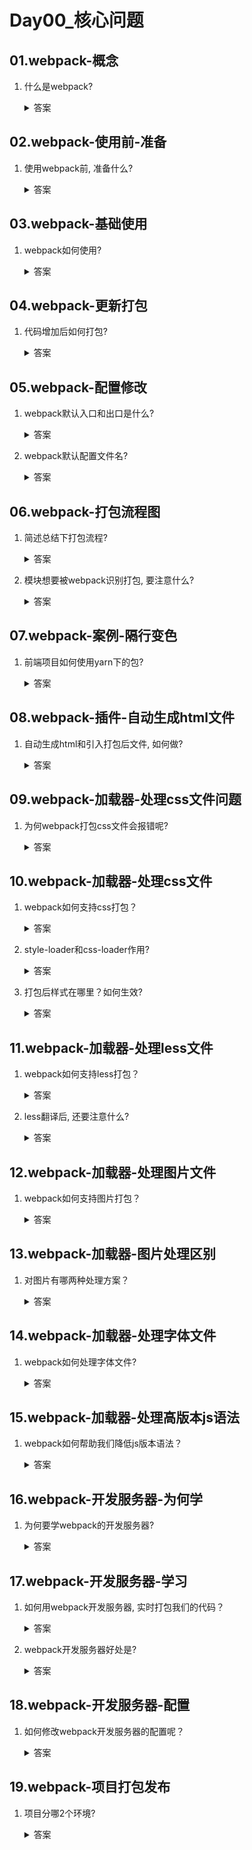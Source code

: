 # Day00\_核心问题

## 01.webpack-概念

1. 什么是webpack?

   <details>     
   <summary>答案</summary> 
   <ul>
   <li>静态模块打包器</li>
   <li>还能翻译和压缩代码</li>
   <li>减小代码包体积, 让浏览器更快速打开网页</li>
   </ul> 
   </details>





## 02.webpack-使用前-准备

1. 使用webpack前, 准备什么?

   <details>     
   <summary>答案</summary> 
   <ul>
   <li>Node环境软件</li>
   <li>npm或yarn模块管理器</li>
   <li>项目文件夹和包环境</li>
   <li>下载webpack并配置命令</li>
   </ul> 
   </details>





## 03.webpack-基础使用

1. webpack如何使用?

   <details>     
   <summary>答案</summary> 
   <ul>
   <li>先下载安装webpack, 配置打包命令</li>
   <li>默认入口src/index.js-要被打包的文件, 要引入到这里使用</li>
   <li>输入yarn build打包命令(实际是项目环境webpack命令)</li>
   <li>输出代码到dist/main.js中</li>
   </ul> 
   </details>





## 04.webpack-更新打包

1. 代码增加后如何打包?

   <details>     
   <summary>答案</summary> 
   <ul>
   <li>要和src/index.js有直接或间接的引入关系</li>
   <li>重新执行yarn build</li>
   </ul> 
   </details>



## 05.webpack-配置修改

1. webpack默认入口和出口是什么?

   <details>     
   <summary>答案</summary> 
   <ul>
   <li>默认入口src/index.js</li>
   <li>默认出口dist/main.js</li>
   </ul> 
   </details>

2. webpack默认配置文件名?

   <details>     
   <summary>答案</summary> 
   <ul>
   <li>webpack.config.js</li>
   </ul> 
   </details>



## 06.webpack-打包流程图

1. 简述总结下打包流程?

   <details>     
   <summary>答案</summary> 
   <ul>
   <li>执行局部webpack命令(前提项目中下载了webpack包)</li>
   <li>有webpack.config.js用, 否则用内置默认</li>
   <li>根据入口建立引入关系</li>
   <li>编译翻译整合打包输出到指定位置</li>      
   </ul> 
   </details>

2. 模块想要被webpack识别打包, 要注意什么?

   <details>     
   <summary>答案</summary> 
   <ul>
   <li>模块文件要和webpack入口产生直接或间接引入关系</li>
   </ul> 
   </details>





## 07.webpack-案例-隔行变色

1. 前端项目如何使用yarn下的包?

   <details>     
   <summary>答案</summary> 
   <ul>
   <li>借助webpack, 把模块和代码打包</li>
   <li>把打包后js文件, 引入到html执行查看效果</li>
   </ul> 
   </details>





## 08.webpack-插件-自动生成html文件

1. 自动生成html和引入打包后文件, 如何做?

   <details>     
   <summary>答案</summary> 
   <ul>
   <li>下载html-webpack-plugin插件包, 给webpack.config.js配置上</li>
   </ul> 
   </details>





## 09.webpack-加载器-处理css文件问题

1. 为何webpack打包css文件会报错呢?

   <details>     
   <summary>答案</summary> 
   <ul>
   <li>不能, 因为webpack默认只识别js文件</li>
   </ul> 
   </details>





## 10.webpack-加载器-处理css文件

1. webpack如何支持css打包？

   <details>     
   <summary>答案</summary> 
   <ul>
   <li>使用style-loader和css-loader</li>
   </ul> 
   </details>

2. style-loader和css-loader作用?

   <details>     
   <summary>答案</summary> 
   <ul>
   <li>css-loader让webpack识别.css文件, 打包代码到js中</li>
   <li>style-loader把js中的css代码, 插入到style标签里显示</li>   
   </ul> 
   </details>

3. 打包后样式在哪里？如何生效?

   <details>     
   <summary>答案</summary> 
   <ul>
   <li>打包后样式在.js文件中</li>
   <li>运行后, 被插入到style标签里</li>   
   </ul> 
   </details>





## 11.webpack-加载器-处理less文件

1. webpack如何支持less打包？

   <details>     
   <summary>答案</summary> 
   <ul>
   <li>下载less和less-loader2个包</li>
   <li>less-loader识别less文件</li>   
   <li>less是翻译less代码到css代码</li>   
   </ul> 
   </details>

2. less翻译后, 还要注意什么?

   <details>     
   <summary>答案</summary> 
   <ul>
   <li>还要用css-loader把css代码进js中</li>
   <li>style-loader, 把css代码插入到DOM上</li>
   </ul> 
   </details>







## 12.webpack-加载器-处理图片文件

1. webpack如何支持图片打包？

   <details>     
   <summary>答案</summary> 
   <ul>
   <li>webpack5内置了, 只需要配置type:'asset'</li>  
   </ul> 
   </details>





## 13.webpack-加载器-图片处理区别

1. 对图片有哪两种处理方案？

   <details>     
   <summary>答案</summary> 
   <ul>
   <li>默认8kb以下图片, 转成base64字符串打包进js中, 减少网络请求次数</li>
   <li>超过8kb的图片, 直接复制到dist下, 转base64会增加30%体积</li>  
   </ul> 
   </details>



## 14.webpack-加载器-处理字体文件

1. webpack如何处理字体文件?

   <details>     
   <summary>答案</summary> 
   <ul>
   <li>在webpack.config.js的rules里针对字体图标文件类型设置asset/resource，直接输出到dist下</li>
   </ul> 
   </details>



## 15.webpack-加载器-处理高版本js语法

1. webpack如何帮助我们降低js版本语法？

   <details>     
   <summary>答案</summary> 
   <ul>
   <li>借助babel-loader和babel编译器，给webpack配置上, 翻译再打包使用</li>
   </ul> 
   </details>





## 16.webpack-开发服务器-为何学

1. 为何要学webpack的开发服务器?

   <details>     
   <summary>答案</summary> 
   <ul>
   <li>因为webpack每次打包很久, 甚至只改几行代码, 也要从0打包</li>
   </ul> 
   </details>



## 17.webpack-开发服务器-学习

1. 如何用webpack开发服务器, 实时打包我们的代码？

   <details>     
   <summary>答案</summary> 
   <ul>
   <li>下载webpack-dev-server包</li>
   <li>在package.json配置serve命令, 启动</li>
   <li>webpack-dev-server给我们一个地址+端口, 供浏览器访问查看index.html页面和打包后的js和css等</li>    
   </ul> 
   </details>

2. webpack开发服务器好处是?

   <details>     
   <summary>答案</summary> 
   <ul>
   <li>打包进内存里, 使用更快</li>
   <li>代码变化, 只会重新打包和更新, 变化的文件和代码</li>
   </ul> 
   </details>



## 18.webpack-开发服务器-配置

1. 如何修改webpack开发服务器的配置呢？

   <details>     
   <summary>答案</summary> 
   <ul>
   <li>去文档查找配置项的名字</li>
   <li>在webpack.config.js的devServer选项里添加</li> 
   </ul> 
   </details>



## 19.webpack-项目打包发布

1. 项目分哪2个环境?

   <details>     
   <summary>答案</summary> 
   <ul>
   <li>线上和线下2个环境</li>
   <li>线上也叫"生产环境"/"部署", 英文"production"</li>
   </li>线下也叫"开发环境"/写代码, 英文"development"</li>
   </ul> 
   </details>


